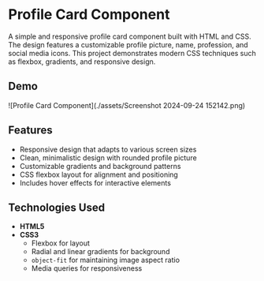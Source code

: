 # Profile Card Component

A simple and responsive profile card component built with HTML and CSS. The design features a customizable profile picture, name, profession, and social media icons. This project demonstrates modern CSS techniques such as flexbox, gradients, and responsive design.

## Demo

![Profile Card Component](./assets/Screenshot 2024-09-24 152142.png)  

## Features

- Responsive design that adapts to various screen sizes
- Clean, minimalistic design with rounded profile picture
- Customizable gradients and background patterns
- CSS flexbox layout for alignment and positioning
- Includes hover effects for interactive elements

## Technologies Used

- **HTML5**
- **CSS3**
  - Flexbox for layout
  - Radial and linear gradients for background
  - `object-fit` for maintaining image aspect ratio
  - Media queries for responsiveness



